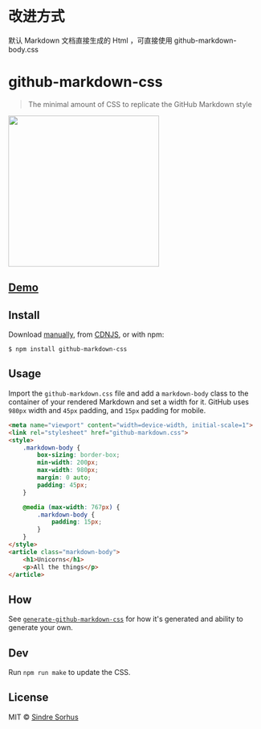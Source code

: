 # 改进方式
默认 Markdown 文档直接生成的 Html ，可直接使用 github-markdown-body.css
# github-markdown-css

> The minimal amount of CSS to replicate the GitHub Markdown style

[<img src="https://cloud.githubusercontent.com/assets/170270/5219062/f22a978c-7685-11e4-8316-af25b6c89bc0.png" width="300">](http://sindresorhus.com/github-markdown-css)

## [Demo](http://sindresorhus.com/github-markdown-css)


## Install

Download [manually](https://raw.githubusercontent.com/sindresorhus/github-markdown-css/gh-pages/github-markdown.css), from [CDNJS](https://cdnjs.com/libraries/github-markdown-css), or with npm:

```
$ npm install github-markdown-css
```


## Usage

Import the `github-markdown.css` file and add a `markdown-body` class to the container of your rendered Markdown and set a width for it. GitHub uses `980px` width and `45px` padding, and `15px` padding for mobile.

```html
<meta name="viewport" content="width=device-width, initial-scale=1">
<link rel="stylesheet" href="github-markdown.css">
<style>
	.markdown-body {
		box-sizing: border-box;
		min-width: 200px;
		max-width: 980px;
		margin: 0 auto;
		padding: 45px;
	}

	@media (max-width: 767px) {
		.markdown-body {
			padding: 15px;
		}
	}
</style>
<article class="markdown-body">
	<h1>Unicorns</h1>
	<p>All the things</p>
</article>
```


## How

See [`generate-github-markdown-css`](https://github.com/sindresorhus/generate-github-markdown-css) for how it's generated and ability to generate your own.


## Dev

Run `npm run make` to update the CSS.


## License

MIT © [Sindre Sorhus](https://sindresorhus.com)
